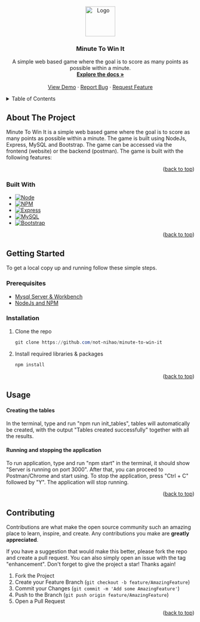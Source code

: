 <a name="readme-top"></a>


<!-- PROJECT LOGO -->
<br />
<div align="center">
  <a href="https://github.com/not-nihao/minute-to-win-it">
    <img src="https://w7.pngwing.com/pngs/559/1021/png-transparent-game-show-gatton-library-competition-television-show-youtube-spotlight-miscellaneous-blue-game-thumbnail.png" alt="Logo" width="80" height="80">
  </a>

<h3 align="center">Minute To Win It</h3>

  <p align="center">
    A simple web based game where the goal is to score as many points as possible within a minute.
    <br />
    <a href="https://github.com/not-nihao/minute-to-win-it"><strong>Explore the docs »</strong></a>
    <br />
    <br />
    <a href="https://github.com/not-nihao/minute-to-win-it">View Demo</a>
    ·
    <a href="https://github.com/not-nihao/minute-to-win-it/issues">Report Bug</a>
    ·
    <a href="https://github.com/not-nihao/minute-to-win-it/issues">Request Feature</a>
  </p>
</div>



<!-- TABLE OF CONTENTS -->
<details>
  <summary>Table of Contents</summary>
  <ol>
    <li>
      <a href="#about-the-project">About The Project</a>
      <ul>
        <li><a href="#built-with">Built With</a></li>
      </ul>
    </li>
    <li>
      <a href="#getting-started">Getting Started</a>
      <ul>
        <li><a href="#prerequisites">Prerequisites</a></li>
        <li><a href="#installation">Installation</a></li>
      </ul>
    </li>
    <li><a href="#usage">Usage</a></li>
    <li><a href="#roadmap">Roadmap</a></li>
    <li><a href="#contributing">Contributing</a></li>
    <li><a href="#license">License</a></li>
    <li><a href="#contact">Contact</a></li>
    <li><a href="#acknowledgments">Acknowledgments</a></li>
  </ol>
</details>



<!-- ABOUT THE PROJECT -->
## About The Project
Minute To Win It is a simple web based game where the goal is to score as many points as possible within a minute. The game is built using NodeJs, Express, MySQL and Bootstrap. The game can be accessed via the frontend (website) or the backend (postman). The game is built with the following features:


<p align="right">(<a href="#readme-top">back to top</a>)</p>



### Built With

* [![Node][node.js]][node-url]
* [![NPM][npm.js]][npm-url]
* [![Express][express.js]][expresss-url]
* [![MySQL][mysql.com]][mysql-url]
* [![Bootstrap][Bootstrap.com]][Bootstrap-url]

<p align="right">(<a href="#readme-top">back to top</a>)</p>



<!-- GETTING STARTED -->
## Getting Started

To get a local copy up and running follow these simple steps.

### Prerequisites

* [Mysql Server & Workbench](https://dev.mysql.com/downloads/mysql/) 
* [NodeJs and NPM](https://docs.npmjs.com/downloading-and-installing-node-js-and-npm)


### Installation

1. Clone the repo
   ```powershell
   git clone https://github.com/not-nihao/minute-to-win-it
   ```
3. Install required libraries & packages
   ```powershell
   npm install
   ```

<p align="right">(<a href="#readme-top">back to top</a>)</p>



<!-- USAGE EXAMPLES -->
## Usage

#### Creating the tables
In the terminal, type and run "npm run init_tables", tables will automatically be created, with the output "Tables created successfully" together with all the results.

#### Running and stopping the application
To run application, type and run "npm start" in the terminal, it should show "Server is running on port 3000". After that, you can proceed to Postman/Chrome and start using. To stop the application, press "Ctrl + C" followed by "Y". The application will stop running.


<p align="right">(<a href="#readme-top">back to top</a>)</p>



<!-- CONTRIBUTING -->
## Contributing

Contributions are what make the open source community such an amazing place to learn, inspire, and create. Any contributions you make are **greatly appreciated**.

If you have a suggestion that would make this better, please fork the repo and create a pull request. You can also simply open an issue with the tag "enhancement".
Don't forget to give the project a star! Thanks again!

1. Fork the Project
2. Create your Feature Branch (`git checkout -b feature/AmazingFeature`)
3. Commit your Changes (`git commit -m 'Add some AmazingFeature'`)
4. Push to the Branch (`git push origin feature/AmazingFeature`)
5. Open a Pull Request

<p align="right">(<a href="#readme-top">back to top</a>)</p>







<!-- MARKDOWN LINKS & IMAGES -->
<!-- https://www.markdownguide.org/basic-syntax/#reference-style-links -->
[contributors-shield]: https://img.shields.io/github/contributors/not-nihao/minute-to-win-it.svg?style=for-the-badge
[contributors-url]: https://github.com/not-nihao/minute-to-win-it/graphs/contributors
[forks-shield]: https://img.shields.io/github/forks/not-nihao/minute-to-win-it.svg?style=for-the-badge
[forks-url]: https://github.com/not-nihao/minute-to-win-it/network/members
[stars-shield]: https://img.shields.io/github/stars/not-nihao/minute-to-win-it.svg?style=for-the-badge
[stars-url]: https://github.com/not-nihao/minute-to-win-it/stargazers
[issues-shield]: https://img.shields.io/github/issues/not-nihao/minute-to-win-it.svg?style=for-the-badge
[issues-url]: https://github.com/not-nihao/minute-to-win-it/issues
[license-shield]: https://img.shields.io/github/license/not-nihao/minute-to-win-it.svg?style=for-the-badge
[license-url]: https://github.com/not-nihao/minute-to-win-it/blob/master/LICENSE.txt
[linkedin-shield]: https://img.shields.io/badge/-LinkedIn-black.svg?style=for-the-badge&logo=linkedin&colorB=555
[linkedin-url]: https://linkedin.com/in/nihal-deb
[Bootstrap.com]: https://img.shields.io/badge/Bootstrap-563D7C?style=for-the-badge&logo=bootstrap&logoColor=white
[Bootstrap-url]: https://getbootstrap.com
[JQuery.com]: https://img.shields.io/badge/jQuery-0769AD?style=for-the-badge&logo=jquery&logoColor=white
[JQuery-url]: https://jquery.co
[node.js]: https://img.shields.io/badge/Node.js-43853D?style=for-the-badge&logo=nodedotjs&logoColor=white
[node-url]: https://nodejs.org/en/
[npm.js]: https://img.shields.io/badge/npm-CB3837?style=for-the-badge&logo=npm&logoColor=white
[npm-url]: https://www.npmjs.com/
[express.js]: https://img.shields.io/badge/Express.js-000000?style=for-the-badge&logo=express&logoColor=white
[expresss-url]: https://expressjs.com
[mysql.com]: https://img.shields.io/badge/MySQL-00758F?style=for-the-badge&logo=mysql&logoColor=white
[mysql-url]: https://www.mysql.com
[github-url]: https://github.com/not-nihao/minute-to-win-it
